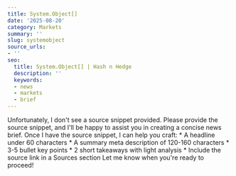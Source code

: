 ```yaml
---
title: System.Object[]
date: '2025-08-20'
category: Markets
summary: ''
slug: systemobject
source_urls:
- ''
seo:
  title: System.Object[] | Hash n Hedge
  description: ''
  keywords:
  - news
  - markets
  - brief
---
```


Unfortunately, I don't see a source snippet provided. Please provide the source snippet, and I'll be happy to assist you in creating a concise news brief.  Once I have the source snippet, I can help you craft:  * A headline under 60 characters * A summary meta description of 120-160 characters * 3-5 bullet key points * 2 short takeaways with light analysis * Include the source link in a Sources section  Let me know when you're ready to proceed! 
